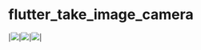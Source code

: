 # flutter_take_image_camera
 
|![](https://raw.githubusercontent.com/gzeinnumer/flutter_take_image_camera/master/image/flutter_take_image_camera_1.jpg)|![](https://raw.githubusercontent.com/gzeinnumer/flutter_take_image_camera/master/image/flutter_take_image_camera_3.jpg)|![](https://raw.githubusercontent.com/gzeinnumer/flutter_take_image_camera/master/image/flutter_take_image_camera_3.jpg)|